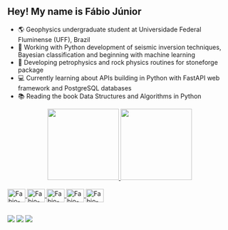 ## Hey! My name is Fábio Júnior

- 🌎 Geophysics undergraduate student at Universidade Federal Fluminense (UFF), Brazil
- 👻 Working with Python development of seismic inversion techniques, Bayesian classification and beginning with machine learning
- 🎈 Developing petrophysics and rock physics routines for stoneforge package
- 💻 Currently learning about APIs building in Python with FastAPI web framework and PostgreSQL databases
- 📚 Reading the book Data Structures and Algorithms in Python

<div align="center">
  <a href="https://github.com/fabiojdf">
  <img height="160em" src="https://github-readme-stats.vercel.app/api?username=fabiojdf&show_icons=true&theme=radical&include_all_commits=true&count_private=true"/>
  <img height="160em" src="https://github-readme-stats.vercel.app/api/top-langs/?username=fabiojdf&layout=compact&langs_count=7&theme=radical"/>
</div>
<div style="display: inline_block"><br>
  <img align="center" alt="Fabio-Python" height="30" width="40" img src="https://cdn.jsdelivr.net/gh/devicons/devicon/icons/python/python-original.svg">
  <img align="center" alt="Fabio-Numpy" height="30" width="40" img src="https://cdn.jsdelivr.net/gh/devicons/devicon/icons/numpy/numpy-original.svg">
  <img align="center" alt="Fabio-Qt" height="30" width="40" img src="https://cdn.jsdelivr.net/gh/devicons/devicon/icons/qt/qt-original.svg">
  <img align="center" alt="Fabio-pandas" height="30" width="40" img src="https://cdn.jsdelivr.net/gh/devicons/devicon/icons/pandas/pandas-original.svg">
  <img align="center" alt="Fabio-postgresql" height="30" width="40" img src="https://cdn.jsdelivr.net/gh/devicons/devicon/icons/postgresql/postgresql-original.svg">
</div>
  
##
  
<div> 
  <a href="https://instagram.com/fabiojunior021" target="_blank"><img src="https://img.shields.io/badge/-Instagram-%23E4405F?style=for-the-badge&logo=instagram&logoColor=white" target="_blank"></a>
  <a href = "mailto:fabiojdf@id.uff.br"><img src="https://img.shields.io/badge/-Gmail-%23333?style=for-the-badge&logo=gmail&logoColor=white" target="_blank"></a>
  <a href="https://www.linkedin.com/in/f%C3%A1bio-j%C3%BAnior-damasceno-fernandes-594954183/" target="_blank"><img src="https://img.shields.io/badge/-LinkedIn-%230077B5?style=for-the-badge&logo=linkedin&logoColor=white" target="_blank"></a> 
</div>
  

